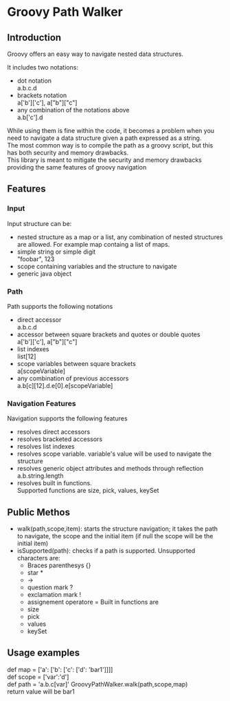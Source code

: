 # Groovy Path Walker  
## Introduction  
Groovy offers an easy way to navigate nested data structures.

It includes two notations:
- dot notation  
  a.b.c.d  
- brackets notation  
  a['b']['c'], a["b"]["c"]  
- any combination of the notations above  
  a.b['c'].d

While using them is fine within the code, it becomes a problem when you need to navigate a data structure given a path expressed as a string.  
The most common way is to compile the path as a groovy script, but this has both security and memory drawbacks.  
This library is meant to mitigate the security and memory drawbacks providing the same features of groovy navigation
  
## Features  
### Input  
Input structure can be:
  - nested structure as a map or a list, any combination of nested structures are allowed. For example map containg a list of maps.
  - simple string or simple digit  
    "foobar", 123
  - scope containing variables and the structure to navigate
  - generic java object
### Path  
Path supports the following notations
  - direct accessor  
    a.b.c.d
  - accessor between square brackets and quotes or double quotes  
    a['b']['c'], a["b"]["c"]  
  - list indexes  
    list[12]
  - scope variables between square brackets  
    a[scopeVariable]
  - any combination of previous accessors  
    a.b[c][12].d.e[0].e[scopeVariable]
  
### Navigation Features  
Navigation supports the following features  
  - resolves direct accessors
  - resolves bracketed accessors
  - resolves list indexes
  - resolves scope variable. variable's value will be used to navigate the structure
  - resolves generic object attributes and methods through reflection  
    a.b.string.length
  - resolves built in functions.  
    Supported functions are size, pick, values, keySet

## Public Methos  
  - walk(path,scope,item): starts the structure navigation; it takes the path to navigate, the scope and the initial item (if null the scope will be the initial item)  
  - isSupported(path): checks if a path is supported.
    Unsupported characters are:
      - Braces parenthesys {}
      - star * 
      - ->
      - question mark ?
      - exclamation mark !
      - assignement operatore =
    Built in functions are
    - size
    - pick
    - values
    - keySet

## Usage examples  
  def map = ['a': ['b': ['c': ['d': 'bar1']]]]  
  def scope = ['var':'d']  
  def path = 'a.b.c[var]'
  GroovyPathWalker.walk(path,scope,map)  
  return value will be bar1 
       
